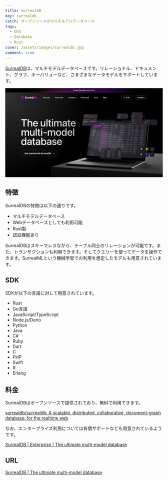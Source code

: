 ```yaml
---
title: SurrealDB
key: surrealdb
catch: オープンソースのマルチモデルデータベース
tags:
  - OSS
  - Database
  - Rust
cover: /assets/images/surrealdb.jpg
comment: true
---
```


[SurrealDB](https://surrealdb.com/)は、マルチモデルデータベースです。リレーショナル、ドキュメント、グラフ、キーバリューなど、さまざまなデータモデルをサポートしています。

[![SurrealDBのWebサイト](/assets/images/surrealdb.jpg)](https://surrealdb.com/)

<!--more-->

## 特徴

SurrealDBの特徴は以下の通りです。

- マルチモデルデータベース
- Webデータベースとしても利用可能
- Rust製
- 認証機能あり

SurrealDBはスキーマレスながら、テーブル同士のリレーションが可能です。また、トランザクションも利用できます。そしてクエリーを使ってデータを操作できます。SurrealMLという機械学習での利用を想定したモデルも用意されています。

## SDK

SDKが以下の言語に対して用意されています。

- Rust
- Go言語
- JavaScript/TypeScript
- Node.js/Deno
- Python
- Java
- C#
- Ruby
- Dart
- C
- PHP
- Swift
- R
- Erlang

## 料金

SurrealDBはオープンソースで提供されており、無料で利用できます。

[surrealdb/surrealdb: A scalable, distributed, collaborative, document-graph database, for the realtime web](https://github.com/surrealdb/surrealdb)

なお、エンタープライズ利用については有償サポートなども用意されているようです。

[SurrealDB \| Enterprise \| The ultimate multi-model database](https://surrealdb.com/enterprise)

## URL

[SurrealDB \| The ultimate multi-model database](https://surrealdb.com/)
